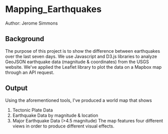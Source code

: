 # Mapping_Earthquakes
Author: Jerome Simmons

## Background
The purpose of this project is to show the difference between earthquakes over the last seven days. We use Javascript and D3.js libraries to analyze GeoJSON earthquake data (magnitude & coordinates) from the USGS website. We've applied the Leaflet library to plot the data on a Mapbox map through an API request.

## Output
Using the aforementioned tools, I've produced a world map that shows
1. Tectonic Plate Data
2. Earthquake Data by magnitude & location
3. Major Earthquake Data (>4.5 magnitude)
The map features four different views in order to produce different visual effects.

